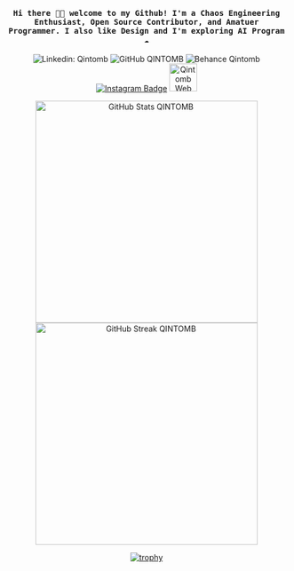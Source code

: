 <h4 align="center"><samp> Hi there 👋🏾  welcome to my Github! I'm a Chaos Engineering Enthusiast, Open Source Contributor, and Amatuer Programmer. I also like Design and I'm exploring AI Program ☁️ </samp></h4>


<p align="center" dir="auto">
  <!-- Social Media -->
  <a href="https://www.linkedin.com/in/qintomb/" style="text-decoration:none;" rel="nofollow">
    <img src="https://img.shields.io/badge/-Qintomb-blue?style=flat-square&logo=Linkedin&logoColor=white&link=https://www.linkedin.com/in/qintomb/" 
         alt="Linkedin: Qintomb" 
         style="max-width: 100%;">
  </a>
  <a href="https://github.com/qintmb" style="text-decoration:none;">
    <img src="https://img.shields.io/github/followers/qintmb?label=Qintomb&style=social" 
         alt="GitHub QINTOMB" 
         style="max-width: 100%;">
  </a>
  <a href="https://be.net/qintomb" style="text-decoration:none;" target="_blank">
    <img src="https://img.shields.io/badge/-Qintomb-1769ff?style=flat-square&logo=behance&logoColor=white" 
         alt="Behance Qintomb" 
         style="max-width: 100%;">
  </a>
<a href="https://www.instagram.com/qintomb/" rel="nofollow"><img src="https://camo.githubusercontent.com/66884d01129f7e45326198a953d27ae332fa283e2d8f7ff061e7e6738e992bfb/68747470733a2f2f696d672e736869656c64732e696f2f62616467652f2d496e7374616772616d2d6534343035663f7374796c653d666c61742d737175617265266c6f676f3d496e7374616772616d266c6f676f436f6c6f723d7768697465266c696e6b3d68747470733a2f2f7777772e696e7374616772616d2e636f6d2f726f7368616e6a617972616a2f" alt="Instagram Badge" data-canonical-src="https://img.shields.io/badge/-Instagram-e4405f?style=flat-square&amp;logo=Instagram&amp;logoColor=white&amp;link=https://www.instagram.com/qintomb/" style="max-width: 100%;"></a>
  
<a href="https://qintomb.qzz.io" rel="nofollow" target="_blank">
  <img src="https://framerusercontent.com/images/8rCZlFSngi2ZZx65oWKYGiKZ4.png?scale-down-to=512" 
       alt="Qintomb Web" 
       style="width: 50px; height: auto; max-width: 100%;">
</a>

</p>

<p align="center" dir="auto">
  <!-- GitHub Stats -->
  <a target="_blank" rel="noopener noreferrer nofollow" href="https://github.com/qintmb">
    <img src="https://github-readme-stats.vercel.app/api?username=qintmb&show_icons=true&theme=dark" 
         width="400" 
         alt="GitHub Stats QINTOMB">
  </a>

  <!-- GitHub Streak Stats -->
  <a target="_blank" rel="noopener noreferrer nofollow" href="https://github.com/qintmb">
    <img src="https://github-readme-streak-stats.herokuapp.com?user=qintmb&theme=dark&hide_border=true" 
         width="400" 
         alt="GitHub Streak QINTOMB">
  </a>
</p>
<p align="center">
  <a href="https://github.com/qintmb/github-profile-trophy">
    <img src="https://github-profile-trophy.vercel.app/?username=qintmb&theme=onedark&row=1&column=8" alt="trophy" />
  </a>
</p>
